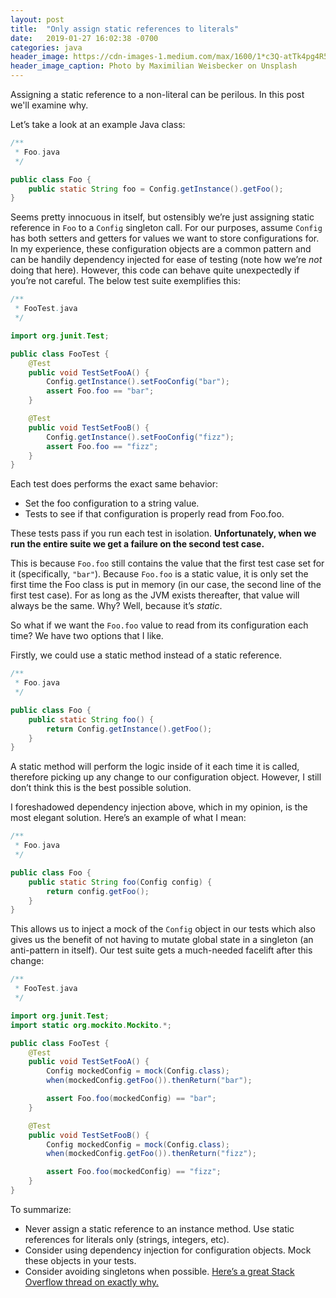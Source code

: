 ```yaml
---
layout: post
title:  "Only assign static references to literals"
date:   2019-01-27 16:02:38 -0700
categories: java
header_image: https://cdn-images-1.medium.com/max/1600/1*c3Q-atTk4pg4R5AaqmGUlQ.jpeg
header_image_caption: Photo by Maximilian Weisbecker on Unsplash
---
```


Assigning a static reference to a non-literal can be perilous. In this post
we'll examine why.

Let’s take a look at an example Java class:

```java
/**
 * Foo.java
 */

public class Foo {
    public static String foo = Config.getInstance().getFoo();
}
```

Seems pretty innocuous in itself, but ostensibly we’re just assigning static
reference in `Foo` to a `Config` singleton call. For our purposes, assume
`Config` has both setters and getters for values we want to store configurations
for. In my experience, these configuration objects are a common pattern and can
be handily dependency injected for ease of testing (note how we’re _not_ doing
that here). However, this code can behave quite unexpectedly if you’re not
careful. The below test suite exemplifies this:

```java
/**
 * FooTest.java
 */

import org.junit.Test;

public class FooTest {
    @Test
    public void TestSetFooA() {
        Config.getInstance().setFooConfig("bar");
        assert Foo.foo == "bar";
    }

    @Test
    public void TestSetFooB() {
        Config.getInstance().setFooConfig("fizz");
        assert Foo.foo == "fizz";
    }
}
```

Each test does performs the exact same behavior:
- Set the foo configuration to a string value.
- Tests to see if that configuration is properly read from Foo.foo.

These tests pass if you run each test in isolation. **Unfortunately, when we run
the entire suite we get a failure on the second test case.**

This is because `Foo.foo` still contains the value that the first test case set for it (specifically, `"bar"`). Because `Foo.foo` is a static value, it is only set the first time the Foo class is put in memory (in our case, the second line of the first test case). For as long as the JVM exists thereafter, that value will always be the same. Why? Well, because it’s _static_.

So what if we want the `Foo.foo` value to read from its configuration each time? We have two options that I like.

Firstly, we could use a static method instead of a static reference.

```java
/**
 * Foo.java
 */

public class Foo {
    public static String foo() {
        return Config.getInstance().getFoo();
    }
}
```

A static method will perform the logic inside of it each time it is called, therefore picking up any change to our configuration object. However, I still don’t think this is the best possible solution.

I foreshadowed dependency injection above, which in my opinion, is the most elegant solution. Here’s an example of what I mean:

```java
/**
 * Foo.java
 */

public class Foo {
    public static String foo(Config config) {
        return config.getFoo();
    }
}
```

This allows us to inject a mock of the `Config` object in our tests which also gives us the benefit of not having to mutate global state in a singleton (an anti-pattern in itself). Our test suite gets a much-needed facelift after this change:

```java
/**
 * FooTest.java
 */

import org.junit.Test;
import static org.mockito.Mockito.*;

public class FooTest {
    @Test
    public void TestSetFooA() {
        Config mockedConfig = mock(Config.class);
        when(mockedConfig.getFoo()).thenReturn("bar");

        assert Foo.foo(mockedConfig) == "bar";
    }

    @Test
    public void TestSetFooB() {
        Config mockedConfig = mock(Config.class);
        when(mockedConfig.getFoo()).thenReturn("fizz");

        assert Foo.foo(mockedConfig) == "fizz";
    }
}
```

To summarize:
- Never assign a static reference to an instance method. Use static references for literals only (strings, integers, etc).
- Consider using dependency injection for configuration objects. Mock these objects in your tests.
- Consider avoiding singletons when possible. [Here’s a great Stack Overflow thread on exactly why.][solink]

[solink]: https://stackoverflow.com/questions/137975/what-is-so-bad-about-singletons